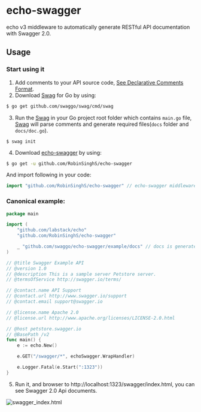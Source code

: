 # echo-swagger

echo v3 middleware to automatically generate RESTful API documentation with Swagger 2.0.


## Usage

### Start using it
1. Add comments to your API source code, [See Declarative Comments Format](https://github.com/swaggo/swag#declarative-comments-format).
2. Download [Swag](https://github.com/swaggo/swag) for Go by using:
```sh
$ go get github.com/swaggo/swag/cmd/swag
```
3. Run the [Swag](https://github.com/swaggo/swag) in your Go project root folder which contains `main.go` file, [Swag](https://github.com/swaggo/swag) will parse comments and generate required files(`docs` folder and `docs/doc.go`).
```sh_ "github.com/swaggo/echo-swagger/v2/example/docs"
$ swag init
```
4. Download [echo-swagger](https://github.com/RobinSinghS/echo-swagger) by using:
```sh
$ go get -u github.com/RobinSinghS/echo-swagger
```

And import following in your code:
```go
import "github.com/RobinSinghS/echo-swagger" // echo-swagger middleware
```

### Canonical example:

```go
package main

import (
	"github.com/labstack/echo"
	"github.com/RobinSinghS/echo-swagger"

	_ "github.com/swaggo/echo-swagger/example/docs" // docs is generated by Swag CLI, you have to import it.
)

// @title Swagger Example API
// @version 1.0
// @description This is a sample server Petstore server.
// @termsOfService http://swagger.io/terms/

// @contact.name API Support
// @contact.url http://www.swagger.io/support
// @contact.email support@swagger.io

// @license.name Apache 2.0
// @license.url http://www.apache.org/licenses/LICENSE-2.0.html

// @host petstore.swagger.io
// @BasePath /v2
func main() {
	e := echo.New()

	e.GET("/swagger/*", echoSwagger.WrapHandler)

	e.Logger.Fatal(e.Start(":1323"))
}

```

5. Run it, and browser to http://localhost:1323/swagger/index.html, you can see Swagger 2.0 Api documents.

![swagger_index.html](https://user-images.githubusercontent.com/8943871/36250587-40834072-1279-11e8-8bb7-02a2e2fdd7a7.png)

